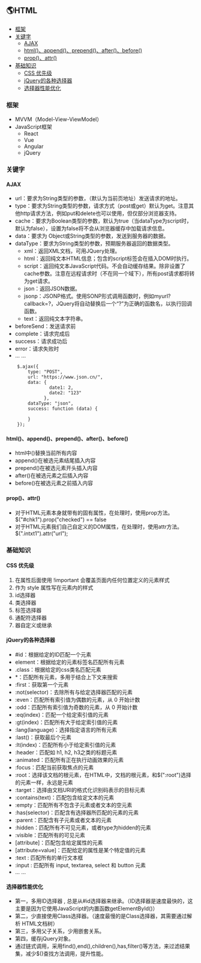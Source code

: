 ## 🌎HTML

  * [框架](#框架)
  * [关键字](#%E5%85%B3%E9%94%AE%E5%AD%97)
    * [AJAX](#ajax)
    * [html()、append()、prepend()、after()、before()](#htmlappendprependafterbefore)
    * [prop()、attr()](#propattr)
  * [基础知识](#%E5%9F%BA%E7%A1%80%E7%9F%A5%E8%AF%86)
    * [CSS 优先级](#css-%E4%BC%98%E5%85%88%E7%BA%A7)
    * [jQuery的各种选择器](#jquery%E7%9A%84%E5%90%84%E7%A7%8D%E9%80%89%E6%8B%A9%E5%99%A8)
    * [选择器性能优化](#%E9%80%89%E6%8B%A9%E5%99%A8%E6%80%A7%E8%83%BD%E4%BC%98%E5%8C%96)
    
### 框架
+ MVVM（Model-View-ViewModel）
+ JavaScript框架
  + React
  + Vue
  + Angular
  + jQuery

### 关键字
#### AJAX 
+ url：要求为String类型的参数，（默认为当前页地址）发送请求的地址。
+ type：要求为String类型的参数，请求方式（post或get）默认为get。注意其他http请求方法，例如put和delete也可以使用，但仅部分浏览器支持。
+ cache：要求为Boolean类型的参数，默认为true（当dataType为script时，默认为false），设置为false将不会从浏览器缓存中加载请求信息。
+ data：要求为 Object或String类型的参数，发送到服务器的数据。
+ dataType：要求为String类型的参数，预期服务器返回的数据类型。
  + xml：返回XML文档，可用JQuery处理。
  + html：返回纯文本HTML信息；包含的script标签会在插入DOM时执行。
  + script：返回纯文本JavaScript代码。不会自动缓存结果。除非设置了cache参数。注意在远程请求时（不在同一个域下），所有post请求都将转为get请求。
  + json：返回JSON数据。
  + jsonp：JSONP格式。使用SONP形式调用函数时，例如myurl?callback=?，JQuery将自动替换后一个“?”为正确的函数名，以执行回调函数。
  + text：返回纯文本字符串。
+ beforeSend：发送请求前
+ complete：请求完成后
+ success：请求成功后
+ error：请求失败时
+ ... ...
```
    $.ajax({
        type: "POST",
        url: "https://www.json.cn/",
        data: { 
                date1: 2, 
                date2: "123"
              },
        dataType: "json",
        success: function (data) {
          
        }
    });
```

#### html()、append()、prepend()、after()、before()
+ html中()替换当前所有内容
+ append()在被选元素结尾插入内容
+ prepend()在被选元素开头插入内容
+ after()在被选元素之后插入内容
+ before()在被选元素之前插入内容

#### prop()、attr() 
+ 对于HTML元素本身就带有的固有属性，在处理时，使用prop方法。   $("#chk1").prop("checked") == false
+ 对于HTML元素我们自己自定义的DOM属性，在处理时，使用attr方法。   $(".intxt1").attr("url");

### 基础知识
#### CSS 优先级
1. 在属性后面使用 !important 会覆盖页面内任何位置定义的元素样式
2. 作为 style 属性写在元素内的样式
3. id选择器
4. 类选择器
5. 标签选择器
6. 通配符选择器
7. 器自定义或继承

#### jQuery的各种选择器
+ \#id：根据给定的ID匹配一个元素
+ element：根据给定的元素标签名匹配所有元素
+ .class：根据给定的css类名匹配元素
+ \*：匹配所有元素，多用于结合上下文来搜索
+ :first：获取第一个元素
+ :not(selector)：去除所有与给定选择器匹配的元素
+ :even：匹配所有索引值为偶数的元素，从 0 开始计数
+ :odd：匹配所有索引值为奇数的元素，从 0 开始计数
+ :eq(index)：匹配一个给定索引值的元素
+ :gt(index)：匹配所有大于给定索引值的元素
+ :lang(language)：选择指定语言的所有元素
+ :last()：获取最后个元素
+ :lt(index)：匹配所有小于给定索引值的元素
+ :header：匹配如 h1, h2, h3之类的标题元素
+ :animated：匹配所有正在执行动画效果的元素
+ :focus：匹配当前获取焦点的元素
+ :root：选择该文档的根元素，在HTML中，文档的根元素，和$(":root")选择的元素一样，永远是<html>元素
+ :target：选择由文档URI的格式化识别码表示的目标元素
+ :contains(text)：匹配包含给定文本的元素
+ :empty：匹配所有不包含子元素或者文本的空元素
+ :has(selector)：匹配含有选择器所匹配的元素的元素
+ :parent：匹配含有子元素或者文本的元素
+ :hidden：匹配所有不可见元素，或者type为hidden的元素
+ :visible：匹配所有的可见元素
+ [attribute]：匹配包含给定属性的元素
+ [attribute=value]：匹配给定的属性是某个特定值的元素
+ :text : 匹配所有的单行文本框
+ :input : 匹配所有 input, textarea, select 和 button 元素
+ ... ...

#### 选择器性能优化
+ 第一，多用ID选择器 , 总是从#id选择器来继承。（ID选择器是速度最快的，这主要是因为它使用JavaScript的内置函数getElementById()）
+ 第二，少直接使用Class选择器。（速度最慢的是Class选择器，其需要通过解析 HTML文档树）
+ 第三，多用父子关系，少用嵌套关系。
+ 第四，缓存jQuery对象。
+ 通过链式调用，采用find(),end(),children(),has,filter()等方法，来过滤结果集，减少$()查找方法调用，提升性能。



